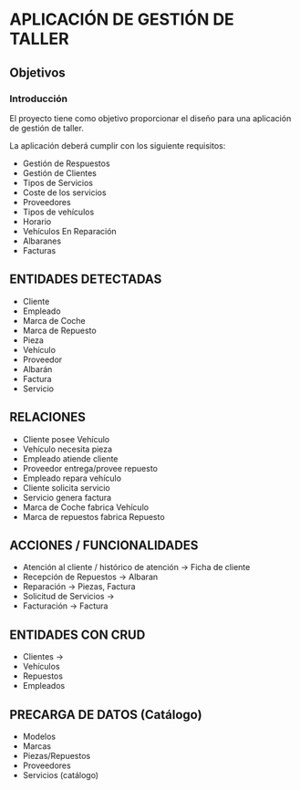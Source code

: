 # APLICACIÓN DE GESTIÓN DE TALLER

##  Objetivos

### Introducción

El proyecto tiene como objetivo proporcionar el diseño para una aplicación de gestión de taller.

La aplicación deberá cumplir con los siguiente requisitos:

 - Gestión de Respuestos
 - Gestión de Clientes
 - Tipos de Servicios
 - Coste de los servicios
 - Proveedores
 - Tipos de vehículos
 - Horario
 - Vehículos En Reparación
 - Albaranes
 - Facturas



## ENTIDADES  DETECTADAS

 - Cliente
 - Empleado
 - Marca de Coche
 - Marca de Repuesto
 - Pieza
 - Vehículo
 - Proveedor
 - Albarán
 - Factura
 - Servicio


## RELACIONES

 - Cliente posee Vehículo
 - Vehículo necesita pieza
 - Empleado atiende cliente
 - Proveedor entrega/provee repuesto
 - Empleado repara vehículo
 - Cliente solicita servicio
 - Servicio genera factura
 - Marca de Coche fabrica Vehículo
 - Marca de repuestos fabrica Repuesto


## ACCIONES / FUNCIONALIDADES

 - Atención al cliente / histórico de atención -> Ficha de cliente
 - Recepción de Repuestos -> Albaran
 - Reparación -> Piezas, Factura
 - Solicitud de Servicios -> 
 - Facturación -> Factura
 

## ENTIDADES CON CRUD

 - Clientes  -> 
 - Vehículos
 - Repuestos
 - Empleados

 
## PRECARGA DE DATOS  (Catálogo)

- Modelos
- Marcas
- Piezas/Repuestos
- Proveedores
- Servicios (catálogo)







